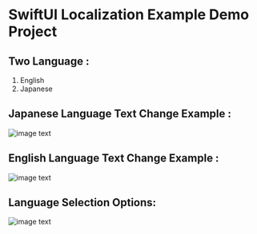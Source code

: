 # SwiftUI Localization Example Demo Project


## Two Language : 

1. English
2. Japanese


## Japanese Language Text Change Example : 
![image text](http://arifhossen.net/github_images/lang_japanese.png)

## English Language Text Change Example : 
![image text](http://arifhossen.net/github_images/lang_english.png)

## Language Selection Options: 
![image text](http://arifhossen.net/github_images/lang_selection.png)

